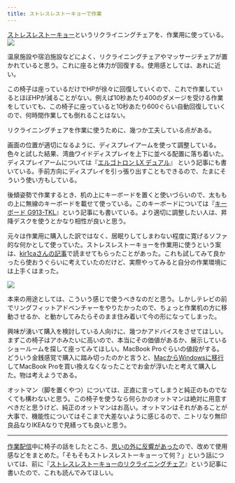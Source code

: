 ```yaml
---
title: ストレスレストーキョーで作業
---
```

[ストレスレストーキョー](https://www.amazon.co.jp/dp/B08B3NM7RW)というリクライニングチェアを、作業用に使っている。![](https://lh3.googleusercontent.com/docs/ADP-6oFrgOhxUsCG3uVASIXXg6aTh_ytTe2kcNWsKWsRZpGKA9i56YwsRqHoLr9vQB7uW2ovJ4aV7xgyUlTQbPtqUbCfR_I8CgmLdxCSYYew6qKbZkq8U7wa9CzQIkJvrZNRzYOqluzWKKWcs7JbFxuPcjbHn-uCcKAa-Ploh9913072CaI4OeSiatp395HSRksTUKNVgatnWnrXjbxlvw4DUJhi4M-0L-IDnxnXcNzlhEFimDiEA9CWMjkUwFwD5uhY3_mRrOQACd-oLjKtivEPYJK28yDxHwiTauMuRs-lR6lM6kl1jVguFMlLTzTU17rbN7C0EXkptGPSccVBem3qae9My1eC_8bkcKWUomg3hSZeU6a0qDDBKlCIo5MTscA4gj29ON-PBtM6_SxoaTgdhERV4D70VadwhAjGFO-oE7ZSDBRya0vOn-ORP65hA99QgfI95BRPghvEJGZVpCgO-qSvh0MDfeLjcRVb57wwcWBPkDKJY4XaE444Xwwv0m4Mv3BelkefCaHO7AlwqY-jcjnubKbYQrjH7hC1HpXbtWlLwUblsZoqk0lC3jPbKqfqvkWItIbez_hQl6U4jvhU6Ww6otdJGnLuW4DdRNCZDIA0dHWyV4qFTQ5YQqt9ovLM6mu1oRUrjEJCS7VTLSWeiiuEzpsIhq48A17lqHKD3TdiAO2-Cfw85mdmltFrh11BQNirx0-cU3v4wBlk5JlDyDATceq4xCCNUCFgHlZfHQZGSXpPUtp2XNgzopENKE0G3mAyT0pENXhaKBVIXw1nraPVV8N5D_2oR17drTmQxUxhq_kztHPJOTi23-iu4-F9tx28wz-Onbp8MMr5SAz8dZyTQVDaQ5dvVDYMe9tIwnXNkqVVn95dza_QuiizbBDfyeWaSLkXRqfPie_z59DeFPEbY5nW3SDauiTMPtiIOJ_3HtqYeUpq0988Apz6JyQH3tAlImTQHxOT5Z7NJI_PDiyBdHUp1r10ICwyj-CPw8Xp0jIHBas96D_7AtSV92tF3mo8uYXPCHnYSWmC9YIYgylEC_jEFGpkWmc-59b_4PXoOFixhhNVRD9HjWmYbCotd2X-X0-ifcHN03MISFJCOYFVfr6FF8y7NlE0Qw9gexNGaMDRxfCxSDCbxp6ybMXtGAr0H-4sL3qhnVR3-sRVNgr3GldmqnYiftGqYmw29S1W84kcP0_2cuHRthlcjDTEJL7rkvGHLy_qxpQGmq0vb0OXbxpJR2M95I2MbWIeRjEjN1q5)

温泉施設や宿泊施設などによく、リクライニングチェアやマッサージチェアが置かれていると思う。これに座ると体力が回復する。使用感としては、あれに近い。

この椅子は座っているだけでHPが徐々に回復していくので、これで作業しているとほぼHPが減ることがない。例えば10秒あたり400のダメージを受ける作業をしていても、この椅子に座っていると10秒あたり600ぐらい自動回復していくので、何時間作業しても倒れることはない。

リクライニングチェアを作業に使うために、幾つか工夫している点がある。

画面の位置が適切になるように、ディスプレイアームを使って調整している。色々と試した結果、湾曲ワイドディスプレイを上下に並べる配置に落ち着いた。ディスプレイアームについては『[エルゴトロン LX デュアル](https://r7kamura.com/articles/2021-02-27-ergotron-lx-dual)』 という記事にも書いている。手前方向にディスプレイを引っ張り出すこともできるので、たまにそういう使い方もしている。

後傾姿勢で作業するとき、机の上にキーボードを置くと使いづらいので、太ももの上に無線のキーボードを載せて使っている。このキーボードについては『[キーボード G913-TKL](https://r7kamura.com/articles/2020-10-21-keyboard-g913-tkl)』という記事にも書いている。より適切に調整したい人は、昇降デスクを使うとかなり相性が良いと思う。

元々は作業用に購入した訳ではなく、居眠りしてしまわない程度に寛げるソファ的な何かとして使っていた。ストレスレストーキョーを作業用に使うという案は、[kir1caさんの記事](https://gadget-shot.com/53119)で読ませてもらったことがあった。これも試してみて良かったら使おうぐらいに考えていたのだけど、実際やってみると自分の作業環境には上手くはまった。

![](https://lh3.googleusercontent.com/docs/ADP-6oFowMRAe8ho8qSvOu_17QraWd32zW7Hzcy1IX_WaJZoT_XfT8pDAEYqnGpd5CTRwdIrVucu30IiZpq-hlI5gMBhvog1BYnEmNatM-79PogmBiK8GVF4Ng7VKrW6KOr5FfGWtRcH95_XMPY5CNORP-Mz_SiqTCsUz1JPO-nL0OZpmxaXRj3AcqmCJHHomEvWz3Kh-1awfsZhjqhL6-GtJK8lJlToLNrJJHpaQZcqzH-ExipHFPCdohSnf0EyO_jfLUPR75KJCR-t6L83qBtUQzeqJ6Tbi-LRMGcV0dvpgPWxC13rmnuDscCp3UVP83kmX04lxiZoU5kw1o7QHnv7n7sdIygyiFlHgu37vQAT4zSAMkv23puWUK3sYA-Q-FWI0E36rCgAqrD4xnLP1DdZSUJ077Izxe-y9Xmkwys3p4Ie2j1VjOhlFPDcwTkuMc9HKZSD0vVI1Mpw4mdqA8dk5e8oCpjM0pzUQE1h09G4zEH_MihNTXiwEy3cyzFSSf-kJ8g7i--RVYk2vFFBH9aq-GUhrWAqI36V52v-GF-CGOFNbQ2SM6H5MaxDIzWDoeBma_am-oJWM33RTYpj_Ma_jK_lk193E7ZbgLpI7wDgjb9M2OPCElkL2ZSG1fEy7c55YGkggupfcvgaaVjUB76jQH8DKrJegJtK2qw7dcKI-jGSakGL3pqeFhUie6TgSfnLwon7ySTyefYtfsVgtPk8rBUATN6qXVDjcJvLRLpMNB-aFhh8wlFKb8dDb_TnHe3OhVH0HcSzFHDvOCKYGzDH34sDhW9Ksm99z0prZeH5ayZC7kI83vq-g3J11rVjk19KyqYh-JTPOn1v872LeFHx6tNvAxTONqc8CEZB99BI-BMT9NSh9PcVlTJg8bNUmjlEqyRwHHpAc83lqsIrl3eQ81MmCXwGaWN_wybnQoDgeDG_ZQ4Fz-ztaQLV33zJ7X5Pjs50SyYJErNFUAtThRMgR0SNU2X8l2dFeBHcsMftCflMCp9a2Q7EWS1zky5Ed5XhIg2zEdc5ocKXluGzazWZNBm8ifxHlh9-Ylv8J9VngHv7ZFZr_kBgCQB3Ldz4s5aV0DYh1wxGSir-aQWqJocZRis8EI_Fv6KE8gcA_85R_A6NtWOJ_TNlp4Nh6slalg8S6eCTLWrq-ChK-xmSFNRgB4b7FtTlP427nz_kw_xBCnsNcItHyqjBJHVhmzimGidKJWDq4jOSR_g-bwg-eRCqvtjMNG_4XF4mL-nWTME86aC93175)

本来の用途としては、こういう感じで使うべきなのだと思う。しかしテレビの前でリングフィットアドベンチャーをやりたかったので、ちょっと作業机の方に移動させるか、と動かしてみたらそのまま住み着いて今の形になってしまった。

興味が湧いて購入を検討している人向けに、幾つかアドバイスをさせてほしい。まずこの椅子はアホみたいに高いので、本当にその価値があるか、展示しているショールームを探して座ってみてほしい。MacBook Proぐらいの値段がする。どういう金銭感覚で購入に踏み切ったのかと言うと、[MacからWindowsに移行](https://r7kamura.com/articles/2020-10-04-windows-revolution)してMacBook Proを買い換えなくなったことでお金が浮いたと考えて購入した。物は考えようである。

オットマン（脚を置くやつ）については、正直に言ってしまうと純正のものでなくても構わないと思う。この椅子を使うなら何らかのオットマンは絶対に用意すべきだと思うけど、純正のオットマンはお高い。オットマンはそれがあることが大事で、機能性についてはそこまで大差ないように感じるので、ニトリなり無印良品なりIKEAなりで見繕っても良いと思う。

* * *

[作業配信](https://www.youtube.com/channel/UC5s-KpSDGzxWPWNv94PnJHw)中に椅子の話をしたところ、[思いの外に反響があった](https://scrapbox.io/miyaoka/%E6%97%A5%E5%A0%B12022-05-03)ので、改めて使用感などをまとめた。「そもそもストレスレストーキョーって何？」という話については、前に『[ストレスレストーキョーのリクライニングチェア](https://r7kamura.com/articles/2021-10-22-stressless-tokyo)』という記事に書いたので、これも読んでみてほしい。
